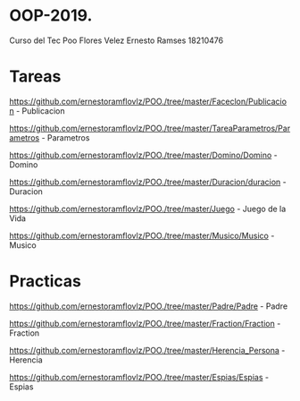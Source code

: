 # OOP-2019.
Curso del Tec Poo
Flores Velez Ernesto Ramses
18210476

# Tareas
https://github.com/ernestoramflovlz/POO./tree/master/Faceclon/Publicacion - Publicacion

https://github.com/ernestoramflovlz/POO./tree/master/TareaParametros/Parametros - Parametros

https://github.com/ernestoramflovlz/POO./tree/master/Domino/Domino - Domino

https://github.com/ernestoramflovlz/POO./tree/master/Duracion/duracion - Duracion

https://github.com/ernestoramflovlz/POO./tree/master/Juego - Juego de la Vida

https://github.com/ernestoramflovlz/POO./tree/master/Musico/Musico - Musico

# Practicas

https://github.com/ernestoramflovlz/POO./tree/master/Padre/Padre - Padre

https://github.com/ernestoramflovlz/POO./tree/master/Fraction/Fraction - Fraction

https://github.com/ernestoramflovlz/POO./tree/master/Herencia_Persona - Herencia

https://github.com/ernestoramflovlz/POO./tree/master/Espias/Espias - Espias
